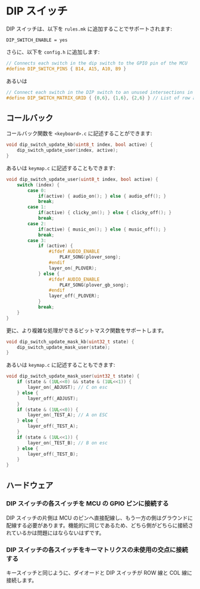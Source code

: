 # DIP スイッチ

<!---
  original document: 0.9.43:docs/feature_dip_switch.md
  git diff 0.9.43 HEAD -- docs/feature_dip_switch.md | cat
-->

DIP スイッチは、以下を `rules.mk` に追加することでサポートされます:

    DIP_SWITCH_ENABLE = yes

さらに、以下を `config.h` に追加します:

```c
// Connects each switch in the dip switch to the GPIO pin of the MCU
#define DIP_SWITCH_PINS { B14, A15, A10, B9 }
```

あるいは

```c
// Connect each switch in the DIP switch to an unused intersections in the key matrix.
#define DIP_SWITCH_MATRIX_GRID { {0,6}, {1,6}, {2,6} } // List of row and col pairs
```

## コールバック

コールバック関数を `<keyboard>.c` に記述することができます:

```c
void dip_switch_update_kb(uint8_t index, bool active) { 
    dip_switch_update_user(index, active); 
}
```


あるいは `keymap.c` に記述することもできます:

```c
void dip_switch_update_user(uint8_t index, bool active) { 
    switch (index) {
        case 0:
            if(active) { audio_on(); } else { audio_off(); }
            break;
        case 1:
            if(active) { clicky_on(); } else { clicky_off(); }
            break;
        case 2:
            if(active) { music_on(); } else { music_off(); }
            break;
        case 3:
            if (active) {
                #ifdef AUDIO_ENABLE
                    PLAY_SONG(plover_song);
                #endif
                layer_on(_PLOVER);
            } else {
                #ifdef AUDIO_ENABLE
                    PLAY_SONG(plover_gb_song);
                #endif
                layer_off(_PLOVER);
            }
            break;
    }
}
```

更に、より複雑な処理ができるビットマスク関数をサポートします。


```c
void dip_switch_update_mask_kb(uint32_t state) { 
    dip_switch_update_mask_user(state); 
}
```


あるいは `keymap.c` に記述することもできます:

```c
void dip_switch_update_mask_user(uint32_t state) { 
    if (state & (1UL<<0) && state & (1UL<<1)) {
        layer_on(_ADJUST); // C on esc
    } else {
        layer_off(_ADJUST);
    }
    if (state & (1UL<<0)) {
        layer_on(_TEST_A); // A on ESC
    } else {
        layer_off(_TEST_A);
    }
    if (state & (1UL<<1)) {
        layer_on(_TEST_B); // B on esc
    } else {
        layer_off(_TEST_B);
    }
}
```


## ハードウェア

### DIP スイッチの各スイッチを MCU の GPIO ピンに接続する

DIP スイッチの片側は MCU のピンへ直接配線し、もう一方の側はグラウンドに配線する必要があります。機能的に同じであるため、どちら側がどちらに接続されているかは問題にはならないはずです。

### DIP スイッチの各スイッチをキーマトリクスの未使用の交点に接続する

キースイッチと同じように、ダイオードと DIP スイッチが ROW 線と COL 線に接続します。
